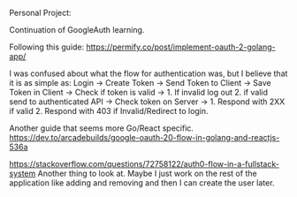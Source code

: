 Personal Project:

Continuation of GoogleAuth learning.

Following this guide: https://permify.co/post/implement-oauth-2-golang-app/

I was confused about what the flow for authentication was, but I believe that it is as simple as:
Login -> Create Token -> Send Token to Client -> Save Token in Client -> Check if token is valid -> 1. If invalid log out 2. if valid send to authenticated API -> Check token on Server -> 1. Respond with 2XX if valid 2. Respond with 403 if Invalid/Redirect to login.

Another guide that seems more Go/React specific.
https://dev.to/arcadebuilds/google-oauth-20-flow-in-golang-and-reactjs-536a

https://stackoverflow.com/questions/72758122/auth0-flow-in-a-fullstack-system
Another thing to look at. Maybe I just work on the rest of the application like adding and removing and then I can create the user later.

